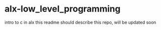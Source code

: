 # alx-low_level_programming
intro to c in alx
this readme should describe this repo, will be updated soon
